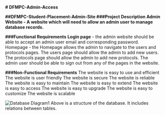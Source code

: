 **# DFMPC-Admin-Access**

**##DFMPC-Student-Placement-Admin-Site
###Project Description
Admin Website - A website which will need to allow an admin user to manage database records.**

**###Functional Requirements**
**Login page** - the admin website should be able to accept an admin user email and corresponding password.
Homepage - the Homepage allows the admin to navigate to the users and protocols pages.
The users page should allow the admin to add new users.
The protocols page should allow the admin to add new protocols.
The admin user should be able to sign out from any of the pages in the website.

**###Non-Functional Requirements**
The website is easy to use and efficient
The website is user friendly
The website is secure
The website is reliable
The website is easy to maintain
The website is easy to extend
The website is easy to access
The website is easy to upgrade
The website is easy to customize
The website is scalable


![Database Diagram1](https://user-images.githubusercontent.com/67168444/166154023-6e2a713c-d6ce-428b-9b23-8658548ddc79.png)
Above is a structure of the database. It includes relations between tables.
